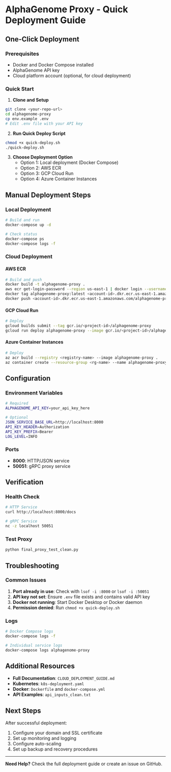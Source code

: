 # AlphaGenome Proxy - Quick Deployment Guide

## One-Click Deployment

### Prerequisites
- Docker and Docker Compose installed
- AlphaGenome API key
- Cloud platform account (optional, for cloud deployment)

### Quick Start

1. **Clone and Setup**
```bash
git clone <your-repo-url>
cd alphagenome-proxy
cp env.example .env
# Edit .env file with your API key
```

2. **Run Quick Deploy Script**
```bash
chmod +x quick-deploy.sh
./quick-deploy.sh
```

3. **Choose Deployment Option**
   - Option 1: Local deployment (Docker Compose)
   - Option 2: AWS ECR
   - Option 3: GCP Cloud Run
   - Option 4: Azure Container Instances

## Manual Deployment Steps

### Local Deployment
```bash
# Build and run
docker-compose up -d

# Check status
docker-compose ps
docker-compose logs -f
```

### Cloud Deployment

#### AWS ECR
```bash
# Build and push
docker build -t alphagenome-proxy .
aws ecr get-login-password --region us-east-1 | docker login --username AWS --password-stdin <account-id>.dkr.ecr.us-east-1.amazonaws.com
docker tag alphagenome-proxy:latest <account-id>.dkr.ecr.us-east-1.amazonaws.com/alphagenome-proxy:latest
docker push <account-id>.dkr.ecr.us-east-1.amazonaws.com/alphagenome-proxy:latest
```

#### GCP Cloud Run
```bash
# Deploy
gcloud builds submit --tag gcr.io/<project-id>/alphagenome-proxy
gcloud run deploy alphagenome-proxy --image gcr.io/<project-id>/alphagenome-proxy --platform managed --region us-central1 --allow-unauthenticated
```

#### Azure Container Instances
```bash
# Deploy
az acr build --registry <registry-name> --image alphagenome-proxy .
az container create --resource-group <rg-name> --name alphagenome-proxy --image <registry-name>.azurecr.io/alphagenome-proxy:latest --ports 50051 8000
```

## Configuration

### Environment Variables
```bash
# Required
ALPHAGENOME_API_KEY=your_api_key_here

# Optional
JSON_SERVICE_BASE_URL=http://localhost:8000
API_KEY_HEADER=Authorization
API_KEY_PREFIX=Bearer
LOG_LEVEL=INFO
```

### Ports
- **8000**: HTTP/JSON service
- **50051**: gRPC proxy service

## Verification

### Health Check
```bash
# HTTP Service
curl http://localhost:8000/docs

# gRPC Service
nc -z localhost 50051
```

### Test Proxy
```bash
python final_proxy_test_clean.py
```

## Troubleshooting

### Common Issues
1. **Port already in use**: Check with `lsof -i :8000` or `lsof -i :50051`
2. **API key not set**: Ensure `.env` file exists and contains valid API key
3. **Docker not running**: Start Docker Desktop or Docker daemon
4. **Permission denied**: Run `chmod +x quick-deploy.sh`

### Logs
```bash
# Docker Compose logs
docker-compose logs -f

# Individual service logs
docker-compose logs alphagenome-proxy
```

## Additional Resources

- **Full Documentation**: `CLOUD_DEPLOYMENT_GUIDE.md`
- **Kubernetes**: `k8s-deployment.yaml`
- **Docker**: `Dockerfile` and `docker-compose.yml`
- **API Examples**: `api_inputs_clean.txt`

## Next Steps

After successful deployment:
1. Configure your domain and SSL certificate
2. Set up monitoring and logging
3. Configure auto-scaling
4. Set up backup and recovery procedures

---

**Need Help?** Check the full deployment guide or create an issue on GitHub.

